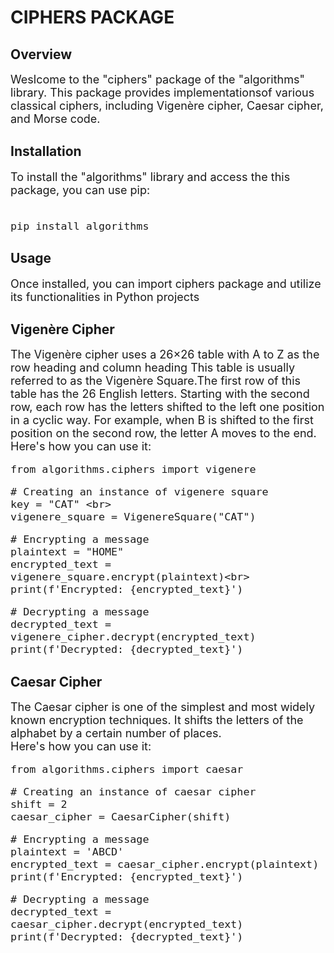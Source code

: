# CIPHERS PACKAGE
## Overview
<font size="+1">
Weslcome to the "ciphers" package of the "algorithms" library. This package
provides implementationsof various classical ciphers, including 
Vigenère cipher, Caesar cipher, and Morse code.
</font>

## Installation
<font size="+1">
To install the "algorithms" library and access the this package, you can use pip:<br>
<br>
  
```
pip install algorithms
```

</font>

## Usage
<font size="+1">
Once installed, you can import ciphers package and utilize its functionalities in Python projects 
</font>

## Vigenère Cipher
<font size="+1">
The Vigenère cipher uses a 26×26 table with A to Z as the row heading and column heading This table
is usually referred to as the Vigenère Square.The first row of this table has the 26
English letters. Starting with the second row, each row has the letters 
shifted to the left one position in a cyclic way. For example, when B is shifted to 
the first position on the second row, the letter A moves to the end.<br>
Here's how you can use it:
<br>
  
```
from algorithms.ciphers import vigenere
```

```
# Creating an instance of vigenere square
key = "CAT" <br>
vigenere_square = VigenereSquare("CAT")
```

```
# Encrypting a message
plaintext = "HOME"
encrypted_text = vigenere_square.encrypt(plaintext)<br>
print(f'Encrypted: {encrypted_text}')
```
```
# Decrypting a message
decrypted_text = vigenere_cipher.decrypt(encrypted_text)
print(f'Decrypted: {decrypted_text}')
```
</font>

## Caesar Cipher
<font size="+1">
The Caesar cipher is one of the simplest and most widely 
known encryption techniques. It shifts the letters of the alphabet by a certain 
number of places.<br>
Here's how you can use it:

```
from algorithms.ciphers import caesar
```

```
# Creating an instance of caesar cipher
shift = 2
caesar_cipher = CaesarCipher(shift)
```
```
# Encrypting a message
plaintext = 'ABCD'
encrypted_text = caesar_cipher.encrypt(plaintext)
print(f'Encrypted: {encrypted_text}')
```
```
# Decrypting a message
decrypted_text = caesar_cipher.decrypt(encrypted_text)
print(f'Decrypted: {decrypted_text}')
```
</font>
